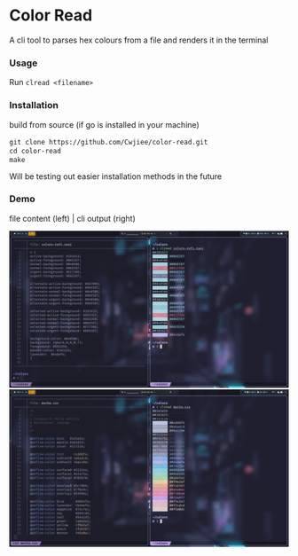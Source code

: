 # Color Read

A cli tool to parses hex colours from a file and renders it in the terminal

### Usage
Run `clread <filename>`

### Installation
build from source (if go is installed in your machine)

```
git clone https://github.com/Cwjiee/color-read.git
cd color-read
make
```

Will be testing out easier installation methods in the future

### Demo
file content (left) | cli output (right)

<img src="https://github.com/Cwjiee/color-read/blob/main/exp/exp1.png" />

<img src="https://github.com/Cwjiee/color-read/blob/main/exp/exp2.png" />
